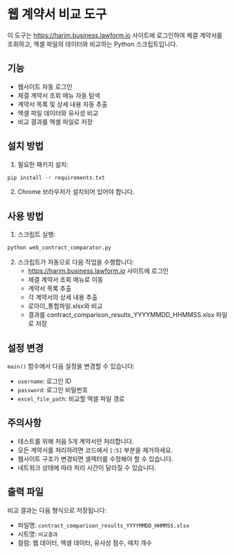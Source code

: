 # 웹 계약서 비교 도구

이 도구는 https://harim.business.lawform.io 사이트에 로그인하여 체결 계약서를 조회하고, 엑셀 파일의 데이터와 비교하는 Python 스크립트입니다.

## 기능

- 웹사이트 자동 로그인
- 체결 계약서 조회 메뉴 자동 탐색
- 계약서 목록 및 상세 내용 자동 추출
- 엑셀 파일 데이터와 유사성 비교
- 비교 결과를 엑셀 파일로 저장

## 설치 방법

1. 필요한 패키지 설치:
```bash
pip install -r requirements.txt
```

2. Chrome 브라우저가 설치되어 있어야 합니다.

## 사용 방법

1. 스크립트 실행:
```bash
python web_contract_comparator.py
```

2. 스크립트가 자동으로 다음 작업을 수행합니다:
   - https://harim.business.lawform.io 사이트에 로그인
   - 체결 계약서 조회 메뉴로 이동
   - 계약서 목록 추출
   - 각 계약서의 상세 내용 추출
   - 로아이_통합파일.xlsx와 비교
   - 결과를 contract_comparison_results_YYYYMMDD_HHMMSS.xlsx 파일로 저장

## 설정 변경

`main()` 함수에서 다음 설정을 변경할 수 있습니다:

- `username`: 로그인 ID
- `password`: 로그인 비밀번호  
- `excel_file_path`: 비교할 엑셀 파일 경로

## 주의사항

- 테스트를 위해 처음 5개 계약서만 처리합니다.
- 모든 계약서를 처리하려면 코드에서 `[:5]` 부분을 제거하세요.
- 웹사이트 구조가 변경되면 셀렉터를 수정해야 할 수 있습니다.
- 네트워크 상태에 따라 처리 시간이 달라질 수 있습니다.

## 출력 파일

비교 결과는 다음 형식으로 저장됩니다:
- 파일명: `contract_comparison_results_YYYYMMDD_HHMMSS.xlsx`
- 시트명: `비교결과`
- 컬럼: 웹 데이터, 엑셀 데이터, 유사성 점수, 매치 개수


